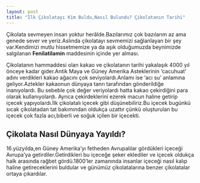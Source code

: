 ```yaml
---
layout: post
title: "İlk Çikolatayı Kim Buldu,Nasıl Bulundu? Çikolatanın Tarihi"
---
```


Çikolata sevmeyen insan yoktur herâlde.Bazılarımız çok bazılarım az ama genede sever ve yeriz.Aslında çikolatayı sevmemizi sağlanlayan bir şey var.Kendimizi mutlu hissetmemize ya da aşık olduğumuzda beynimizde salgılanan **Fenilatilamin** maddesinin içinde yer alması.

Çikolatanın hammaddesi olan kakao ve çikolatanın tarihi yakalaşık 4000 yıl önceye kadar gider.Antik Maya ve Güney Amerika Asteklerinin ‘cacuhuat’ adını verdikleri kakao ağacını çok seviyolardı.Anlamı ise ‘acı su’ anlamına geliyor.Aztekler kakaonun dünyaya tanrı tarafından gönderildiğe inanıyolardı.
Bu sebeble çok değer veriyolardı hatta kakao çekirdiğini para olarak kullanıyolardı.
Ayrıca çekirdeklerini ezerek macun haline getirip içecek yapıyolardı.İlk çikolatalı içecek gibi düşünebiliriz.Bu içecek bugünkü sıcak çikolatadan tat bakımından oldukça uzattır çünkü oluşturulan bu içecek çok fazla acı,biberli ve soğuk içilen bir içecekti.

## Çikolata Nasıl Dünyaya Yayıldı?

16.yüzyılda,en Güney Amerika’yı fetheden Avrupalılar gördükleri içeceği Avrupa’ya getirdiler.Getirdikleri bu içeceğe şeker eklediler ve içecek oldukça halk arasında rağbet gördü.1800’ler zamanında insanlar içeceği nasıl kalıp haline getireceklerini buldular ve günümüz çikolatalarına benzer çikolatalar ortaya çıkardılar.